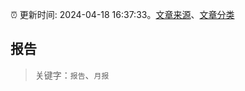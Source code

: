 :alarm_clock: 更新时间: 2024-04-18 16:37:33。[文章来源](/README.md)、[文章分类](/TAGS.md)

## 报告


> 关键字：`报告`、`月报`



